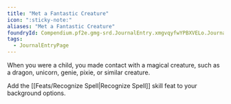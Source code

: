 ```yaml
---
title: "Met a Fantastic Creature"
icon: ":sticky-note:"
aliases: "Met a Fantastic Creature"
foundryId: Compendium.pf2e.gmg-srd.JournalEntry.xmgvqyfwYPBXVELo.JournalEntryPage.mnpfuEnSz3gWXou5
tags:
  - JournalEntryPage
---
```

When you were a child, you made contact with a magical creature, such as a dragon, unicorn, genie, pixie, or similar creature.

Add the [[Feats/Recognize Spell|Recognize Spell]] skill feat to your background options.